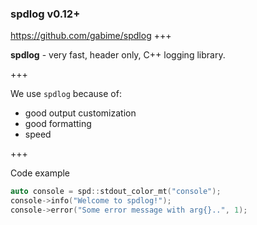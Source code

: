 ### spdlog v0.12+

https://github.com/gabime/spdlog
+++

**spdlog** - very fast, header only, C++ logging library.

+++

We use `spdlog` because of:
- good output customization
- good formatting
- speed 

+++

Code example

```C++
auto console = spd::stdout_color_mt("console");
console->info("Welcome to spdlog!");
console->error("Some error message with arg{}..", 1);
```
